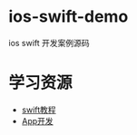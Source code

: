 # ios-swift-demo
ios swift 开发案例源码

# 学习资源
- [swift教程](http://www.yiibai.com/swift/swift_quick_guide.html)
- [App开发](http://www.imooc.com/learn/173)
